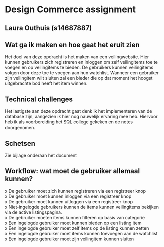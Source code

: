 # Design Commerce assignment  
## Laura Outhuis (s14687887)  


## Wat ga ik maken en hoe gaat het eruit zien  
Het doel van deze opdracht is het maken van een veilingwebsite. Hier kunnen gebruikers zich registreren en inloggen om zelf veilingitems toe te voegen en op veilingitems te bieden. De gebruikers kunnen veilingitems volgen door deze toe te voegen aan hun watchlist. Wanneer een gebruiker zijn veilingitem wilt sluiten zal een bieder die op dat moment het hoogst uitgebrachte bod heeft het item winnen. 

## Technical challenges  
Het lastigste aan deze opdracht gaat denk ik het implementeren van de database zijn, aangezien ik hier nog nauwelijk ervaring mee heb. Hiervoor heb ik als voorbereiding het SQL college gekeken en de notes doorgenomen. 

## Schetsen  
Zie bijlage onderaan het document

## Workflow: wat moet de gebruiker allemaal kunnen?  
x De gebruiker moet zich kunnen registreren via een registreer knop  
x De gebruiker moet kunnen inloggen via een registreer knop  
x De gebruiker moet kunnen uitloggen via een registreer knop  
x Niet-ingelogde gebruikers kunnen de items kunnen veilingitems bekijken via de active listingspagina.  
x De gebruiker moeten items kunnen filteren op basis van categorie  
x Een ingelogde gebruiker moet kunnen bieden op een listing item  
x Een ingelogde gebruiker moet zelf items op de listing kunnen zetten  
x Een ingelogde gebruiker moet items kunnen toevoegen aan de watchlist  
x Een ingelogde gebruiker moet zijn veilingitem kunnen sluiten  
